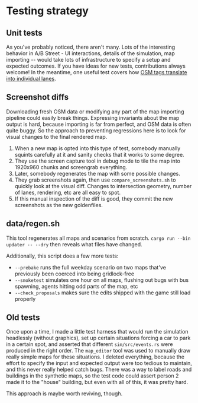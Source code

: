 # Testing strategy

## Unit tests

As you've probably noticed, there aren't many. Lots of the interesting behavior
in A/B Street - UI interactions, details of the simulation, map importing --
would take lots of infrastructure to specify a setup and expected outcomes. If
you have ideas for new tests, contributions always welcome! In the meantime, one
useful test covers how
[OSM tags translate into individual lanes](https://github.com/dabreegster/abstreet/blob/master/map_model/src/make/initial/lane_specs.rs).

## Screenshot diffs

Downloading fresh OSM data or modifying any part of the map importing pipeline
could easily break things. Expressing invariants about the map output is hard,
because importing is far from perfect, and OSM data is often quite buggy. So the
approach to preventing regressions here is to look for visual changes to the
final rendered map.

1.  When a new map is opted into this type of test, somebody manually squints
    carefully at it and sanity checks that it works to some degree.
2.  They use the screen capture tool in debug mode to tile the map into 1920x960
    chunks and screengrab everything.
3.  Later, somebody regenerates the map with some possible changes.
4.  They grab screenshots again, then use `compare_screenshots.sh` to quickly
    look at the visual diff. Changes to intersection geometry, number of lanes,
    rendering, etc are all easy to spot.
5.  If this manual inspection of the diff is good, they commit the new
    screenshots as the new goldenfiles.

## data/regen.sh

This tool regenerates all maps and scenarios from scratch.
`cargo run --bin updater -- --dry` then reveals what files have changed.

Additionally, this script does a few more tests:

- `--prebake` runs the full weekday scenario on two maps that've previously been
  coerced into being gridlock-free
- `--smoketest` simulates one hour on all maps, flushing out bugs with bus
  spawning, agents hitting odd parts of the map, etc
- `--check_proposals` makes sure the edits shipped with the game still load
  properly

## Old tests

Once upon a time, I made a little test harness that would run the simulation
headlessly (without graphics), set up certain situations forcing a car to park
in a certain spot, and asserted that different `sim/src/events.rs` were produced
in the right order. The `map_editor` tool was used to manually draw really
simple maps for these situations. I deleted everything, because the effort to
specify the input and expected output were too tedious to maintain, and this
never really helped catch bugs. There was a way to label roads and buildings in
the synthetic maps, so the test code could assert person 2 made it to the
"house" building, but even with all of this, it was pretty hard.

This approach is maybe worth reviving, though.
